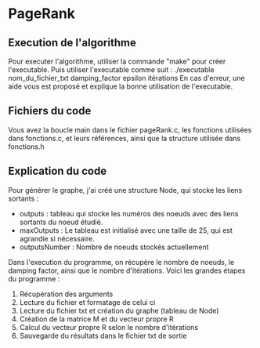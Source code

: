 # PageRank
## Execution de l'algorithme
Pour executer l'algorithme, utiliser la commande "make" pour créer l'executable.
Puis utiliser l'executable comme suit : ./executable nom_du_fichier_txt damping_factor epsilon itérations
En cas d'erreur, une aide vous est proposé et explique la bonne utilisation de l'executable.

## Fichiers du code
Vous avez la boucle main dans le fichier pageRank.c, les fonctions utilisées dans fonctions.c, et leurs références, ainsi que la structure utilisée dans fonctions.h

## Explication du code
Pour générer le graphe, j'ai créé une structure Node, qui stocke les liens sortants :
- outputs : tableau qui stocke les numéros des noeuds avec des liens sortants du noeud étudié.
- maxOutputs : Le tableau est initialisé avec une taille de 25, qui est agrandie si nécessaire.
- outputsNumber : Nombre de noeuds stockés actuellement

Dans l'execution du programme, on récupère le nombre de noeuds, le damping factor, ainsi que le nombre d'itérations.
Voici les grandes étapes du programme :
1) Récupération des arguments
2) Lecture du fichier et formatage de celui ci
3) Lecture du fichier txt et création du graphe (tableau de Node)
4) Création de la matrice M et du vecteur propre R
5) Calcul du vecteur propre R selon le nombre d'itérations
6) Sauvegarde du résultats dans le fichier txt de sortie